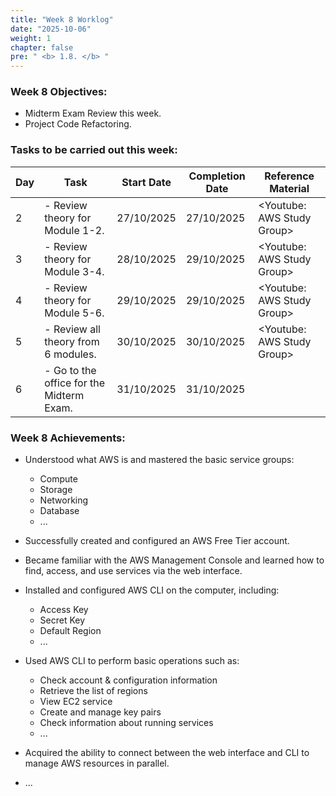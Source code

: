 ```yaml
---
title: "Week 8 Worklog"
date: "2025-10-06"
weight: 1
chapter: false
pre: " <b> 1.8. </b> "
---
```


### Week 8 Objectives:

* Midterm Exam Review this week.
* Project Code Refactoring.

### Tasks to be carried out this week:
| Day | Task                                     | Start Date | Completion Date | Reference Material         |
| --- |------------------------------------------|------------|-----------------|----------------------------|
| 2   | - Review theory for Module 1-2.          | 27/10/2025 | 27/10/2025      | <Youtube: AWS Study Group> |
| 3   | - Review theory for Module 3-4.          | 28/10/2025 | 29/10/2025      | <Youtube: AWS Study Group> |
| 4   | - Review theory for Module 5-6.          | 29/10/2025 | 29/10/2025      | <Youtube: AWS Study Group> |
| 5   | - Review all theory from 6 modules.      | 30/10/2025 | 30/10/2025      | <Youtube: AWS Study Group> |
| 6   | - Go to the office for the Midterm Exam. | 31/10/2025 | 31/10/2025      |                            |


### Week 8 Achievements:

* Understood what AWS is and mastered the basic service groups:
    * Compute
    * Storage
    * Networking
    * Database
    * ...

* Successfully created and configured an AWS Free Tier account.

* Became familiar with the AWS Management Console and learned how to find, access, and use services via the web interface.

* Installed and configured AWS CLI on the computer, including:
    * Access Key
    * Secret Key
    * Default Region
    * ...

* Used AWS CLI to perform basic operations such as:

    * Check account & configuration information
    * Retrieve the list of regions
    * View EC2 service
    * Create and manage key pairs
    * Check information about running services
    * ...

* Acquired the ability to connect between the web interface and CLI to manage AWS resources in parallel.
* ...


